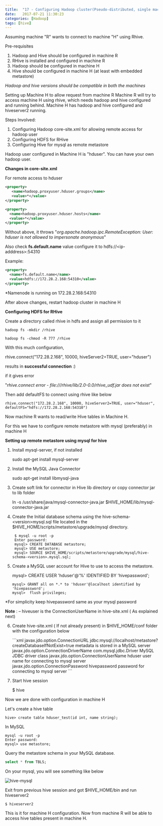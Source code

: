 ```yaml
---
title:  "17 - Configuring Hadoop cluster(Pseudo-distributed, single machine) for remote accessing using Hiveserver2 and Rhive"
date:   2017-07-21 11:30:23
categories: [Hadoop]
tags: [hive]
---
```

Assuming machine "R" wants to connect to machine "H" using Rhive.

Pre-requisites
1. Hadoop and Hive should be configured in machine R
2. RHive is installed and configured in machine R
3. Hadoop should be configured in machine H
4. Hive should be configured in machine H (at least with embedded metastore)

*Hadoop and hive versions should be compatible in both the machines*

Setting up Machine H to allow request from machine R
Machine R will try to access machine H using rhive, which needs hadoop and hive configured and running behind. Machine H has hadoop and hive configured and hiveserver2 running. 

Steps Involved:

1. Configuring Hadoop core-site.xml for allowing remote access for hadoop user
2. Configuring HDFS for RHive
3. Configuring Hive for mysql as remote metastore

Hadoop user configured in Machine H is "hduser". You can have your own hadoop user.

**Changes in core-site.xml**

For remote access to hduser


```xml
<property>
   <name>hadoop.proxyuser.hduser.groups</name>
   <value>*</value>
</property>

<property>
  <name>hadoop.proxyuser.hduser.hosts</name>
  <value>*</value>
</property>
```

Without above, it throws 
"*org.apache.hadoop.ipc.RemoteException: User: hduser is not allowed to impersonate anonymous*"

Also check **fs.default.name** value
configure it to hdfs://&lt;ip-adddress&gt;:54310

Example:

```xml
<property>
  <name>fs.default.name</name>
  <value>hdfs://172.28.2.168:54310</value>
</property>
```

*Namenode is running on 172.28.2.168:54310

After above changes, restart hadoop cluster in machine H

**Configuring HDFS for RHive**

Create a directory called rhive in hdfs and assign all permission to it

```shell
hadoop fs -mkdir /rhive
```

```shell
hadoop fs -chmod -R 777 /rhive
```

With this much configuration, 


rhive.connect("172.28.2.168", 10000, hiveServer2=TRUE, user="hduser")

results in **successful connection** :)

if it gives error 

"*rhive.connect error - file:///rhive/lib/2.0-0.0/rhive_udf.jar does not exist*"

Then add defaultFS to connect using rhive like below

```shell
rhive.connect("172.28.2.168", 10000, hiveServer2=TRUE, user="hduser", defaultFS="hdfs://172.28.2.168:54310")
```


Now machine R wants to read/write Hive tables in Machine H.

For this we have to configure remote metastore with mysql (preferably) in machine H

**Setting up remote metastore using mysql for hive**

1. Install mysql-server, if not installed

      sudo apt-get install mysql-server

2. Install the MySQL Java Connector

      sudo apt-get install libmysql-java

3. Create soft link for connector in Hive lib directory  or copy connector jar to lib folder 

      ln -s /usr/share/java/mysql-connector-java.jar $HIVE_HOME/lib/mysql-connector-java.jar

4. Create the Initial database schema using the hive-schema-&lt;version&gt;mysql.sql file located in the $HIVE_HOME/scripts/metastore/upgrade/mysql directory.

   ```shell
    $ mysql -u root -p
    Enter password:
    mysql> CREATE DATABASE metastore;
    mysql> USE metastore;
    mysql> SOURCE $HIVE_HOME/scripts/metastore/upgrade/mysql/hive-schema-<version>.mysql.sql;
   ```

5. Create a MySQL user account for Hive to use to access the metastore.

      mysql> CREATE USER 'hduser'@'%' IDENTIFIED BY 'hivepassword'; 
      ```shell
      mysql> GRANT all on *.* to 'hduser'@localhost identified by 'hivepassword';
      mysql>  flush privileges;
      ```

*For simplicity keep hivepassword same as your mysql password

**Note** : –  hiveuser is the ConnectionUserName in hive-site.xml ( As explained next)

6. Create hive-site.xml ( If not already present) in $HIVE_HOME/conf folder with the configuration below

      <configuration>
      ```xml
         <property>
            <name>javax.jdo.option.ConnectionURL</name>
            <value>jdbc:mysql://localhost/metastore?createDatabaseIfNotExist=true</value>
            <description>metadata is stored in a MySQL server</description>
         </property>
         <property>
            <name>javax.jdo.option.ConnectionDriverName</name>
            <value>com.mysql.jdbc.Driver</value>
            <description>MySQL JDBC driver class</description>
         </property>
         <property>
            <name>javax.jdo.option.ConnectionUserName</name>
            <value>hduser</value>
            <description>user name for connecting to mysql server</description>
         </property>
         <property>
            <name>javax.jdo.option.ConnectionPassword</name>
            <value>hivepassword</value>
            <description>password for connecting to mysql server</description>
         </property>
      </configuration>
      ```


7. Start hive session

      $ hive


Now we are done with configuration in machine H

Let's create a hive table

```shell
hive> create table hduser_test(id int, name string);
```


In MySQL


```shell
mysql -u root -p
Enter password:                                                             
mysql> use metastore;
```

Query the metastore schema in your MySQL database.

```sql
select * from TBLS;
```


On your mysql, you will see something like below

![hive-mysql](https://i.imgur.com/LhaTIuh.png  "hive-msql")

Exit from previous hive session and got $HIVE_HOME/bin and run hiveserver2


```shell
$ hiveserver2
```


This is it for machine H configuration. Now from machine R will be able to access hive tables present in machine H.
